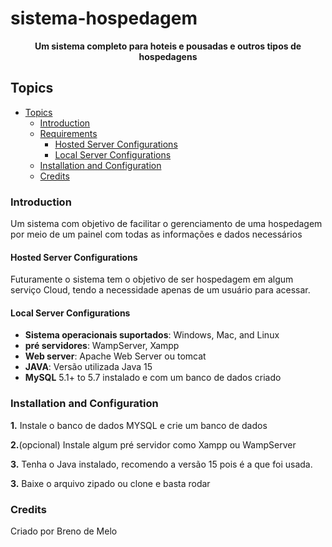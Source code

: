 # sistema-hospedagem

<div align="center">
	<p>
		<b>Um sistema completo para hoteis e pousadas e outros tipos de hospedagens</b>
	</p>
</div>

## Topics
- [Topics](#topics)
	- [Introduction](#introduction)
	- [Requirements](#requirements)
		- [Hosted Server Configurations](#hosted-server-configurations)
		- [Local Server Configurations](#local-server-configurations)
	- [Installation and Configuration](#installation-and-configuration)
	- [Credits](#credits)


### Introduction

Um sistema com objetivo de facilitar o gerenciamento de uma hospedagem por meio de um painel com todas as informações e dados necessários

#### Hosted Server Configurations

Futuramente o sistema tem o objetivo de ser hospedagem em algum serviço Cloud, tendo a necessidade apenas de um usuário para acessar.

#### Local Server Configurations

* **Sistema operacionais suportados**: Windows, Mac, and Linux
* **pré servidores**: WampServer, Xampp
* **Web server**: Apache Web Server ou tomcat
* **JAVA**: Versão utilizada Java 15
* **MySQL** 5.1+ to 5.7 instalado e com um banco de dados criado


### Installation and Configuration

**1.** Instale o banco de dados MYSQL e crie um banco de dados

**2.**(opcional) Instale algum pré servidor como Xampp ou WampServer

**3.** Tenha o Java instalado, recomendo a versão 15 pois é a que foi usada.

**3.** Baixe o arquivo zipado ou clone e basta rodar

### Credits
Criado por Breno de Melo

